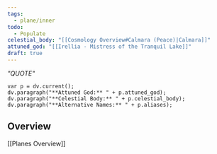 ```yaml
---
tags:
  - plane/inner
todo:
  - Populate
celestial_body: "[[Cosmology Overview#Calmara (Peace)|Calmara]]"
attuned_god: "[[Irellia - Mistress of the Tranquil Lake]]"
draft: true
---
```

*"QUOTE"*
```dataviewjs
var p = dv.current();
dv.paragraph("**Attuned God:** " + p.attuned_god);
dv.paragraph("**Celestial Body:** " + p.celestial_body);
dv.paragraph("**Alternative Names:** " + p.aliases);
```
## Overview

[[Planes Overview]]
